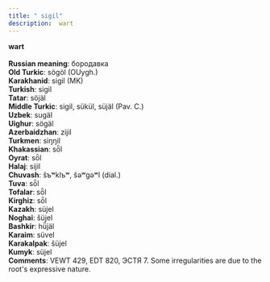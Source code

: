 ```yaml
---
title: " sigil"
description:  wart
---
```

<p data-pagefind-weight="0.5">
<strong> wart</strong><br><br>
<strong>Russian meaning</strong>:  бородавка<br>
<strong>Old Turkic</strong>:  sögöl (OUygh.)<br>
<strong>Karakhanid</strong>:  sigil (MK)<br>
<strong>Turkish</strong>:  sigil<br>
<strong>Tatar</strong>:  söjäl<br>
<strong>Middle Turkic</strong>:  sigil, sükül, süjäl (Pav. C.)<br>
<strong>Uzbek</strong>:  sugäl<br>
<strong>Uighur</strong>:  sögäl<br>
<strong>Azerbaidzhan</strong>:  zijil<br>
<strong>Turkmen</strong>:  siŋŋil<br>
<strong>Khakassian</strong>:  sȫl<br>
<strong>Oyrat</strong>:  sȫl<br>
<strong>Halaj</strong>:  sijil<br>
<strong>Chuvash</strong>:  šъʷklъʷ, šǝʷgǝʷl (dial.)<br>
<strong>Tuva</strong>:  sȫl<br>
<strong>Tofalar</strong>:  sȫl<br>
<strong>Kirghiz</strong>:  sȫl<br>
<strong>Kazakh</strong>:  süjel<br>
<strong>Noghai</strong>:  šüjel<br>
<strong>Bashkir</strong>:  hü̆jäl<br>
<strong>Karaim</strong>:  süvel<br>
<strong>Karakalpak</strong>:  šüjel<br>
<strong>Kumyk</strong>:  süjel<br>
<strong>Comments</strong>:  VEWT 429, EDT 820, ЭСТЯ 7. Some irregularities are due to the root's expressive nature.<br>

</p>
